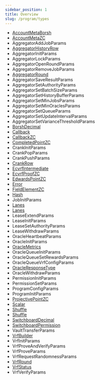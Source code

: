```yaml
---
sidebar_position: 1
title: Overview
slug: /program/types
---
```


- [AccountMetaBorsh](/idl/types/AccountMetaBorsh)
- [AccountMetaZC](/idl/types/AccountMetaZC)
- AggregatorAddJobParams
- [AggregatorHistoryRow](/idl/types/AggregatorHistoryRow)
- AggregatorInitParams
- AggregatorLockParams
- AggregatorOpenRoundParams
- AggregatorRemoveJobParams
- [AggregatorRound](/idl/types/AggregatorRound)
- AggregatorSaveResultParams
- AggregatorSetAuthorityParams
- AggregatorSetBatchSizeParams
- AggregatorSetHistoryBufferParams
- AggregatorSetMinJobsParams
- AggregatorSetMinOraclesParams
- AggregatorSetQueueParams
- AggregatorSetUpdateIntervalParams
- AggregatorSetVarianceThresholdParams
- [BorshDecimal](/idl/types/BorshDecimal)
- [Callback](/idl/types/Callback)
- [CallbackZC](/idl/types/CallbackZC)
- [CompletedPointZC](/idl/types/CompletedPointZC)
- CrankInitParams
- CrankPopParams
- CrankPushParams
- [CrankRow](/idl/types/CrankRow)
- [EcvrfIntermediate](/idl/types/EcvrfIntermediate)
- [EcvrfProofZC](/idl/types/EcvrfProofZC)
- [EdwardsPointZC](/idl/types/EdwardsPointZC)
- [Error](/idl/types/Error)
- [FieldElementZC](/idl/types/FieldElementZC)
- [Hash](/idl/types/Hash)
- JobInitParams
- [Lanes](/idl/types/Lanes)
- [Lanes](/idl/types/Lanes)
- LeaseExtendParams
- LeaseInitParams
- LeaseSetAuthorityParams
- LeaseWithdrawParams
- OracleHeartbeatParams
- OracleInitParams
- [OracleMetrics](/idl/types/OracleMetrics)
- OracleQueueInitParams
- OracleQueueSetRewardsParams
- OracleQueueVrfConfigParams
- [OracleResponseType](/idl/types/OracleResponseType)
- OracleWithdrawParams
- PermissionInitParams
- PermissionSetParams
- ProgramConfigParams
- ProgramInitParams
- [ProjectivePointZC](/idl/types/ProjectivePointZC)
- [Scalar](/idl/types/Scalar)
- [Shuffle](/idl/types/Shuffle)
- [Shuffle](/idl/types/Shuffle)
- [SwitchboardDecimal](/idl/types/SwitchboardDecimal)
- [SwitchboardPermission](/idl/types/SwitchboardPermission)
- VaultTransferParams
- [VrfBuilder](/idl/types/VrfBuilder)
- VrfInitParams
- VrfProveAndVerifyParams
- VrfProveParams
- VrfRequestRandomnessParams
- [VrfRound](/idl/types/VrfRound)
- [VrfStatus](/idl/types/VrfStatus)
- VrfVerifyParams
